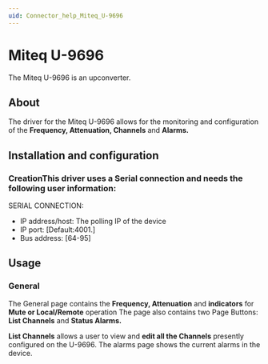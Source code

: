 ```yaml
---
uid: Connector_help_Miteq_U-9696
---
```


# Miteq U-9696

The Miteq U-9696 is an upconverter.

## About

The driver for the Miteq U-9696 allows for the monitoring and configuration of the **Frequency, Attenuation, Channels** and **Alarms.**

## Installation and configuration

### CreationThis driver uses a Serial connection and needs the following user information:

SERIAL CONNECTION:

- IP address/host: The polling IP of the device
- IP port: \[Default:4001.\]
- Bus address: \[64-95\]

## Usage

### General

The General page contains the **Frequency, Attenuation** and **indicators** for **Mute or Local/Remote** operation
The page also contains two Page Buttons: **List Channels** and **Status Alarms.**

**List Channels** allows a user to view and **edit all the Channels** presently configured on the U-9696. The alarms page shows the current alarms in the device.
